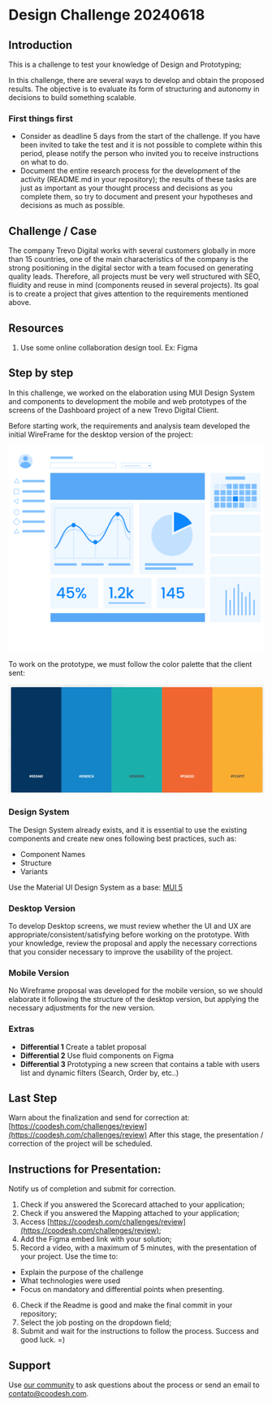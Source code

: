# Design Challenge 20240618

## Introduction

This is a challenge to test your knowledge of Design and Prototyping;

In this challenge, there are several ways to develop and obtain the proposed results. The objective is to evaluate its form of structuring and autonomy in decisions to build something scalable.

### First things first
 
- Consider as deadline 5 days from the start of the challenge. If you have been invited to take the test and it is not possible to complete within this period, please notify the person who invited you to receive instructions on what to do.
- Document the entire research process for the development of the activity (README.md in your repository); the results of these tasks are just as important as your thought process and decisions as you complete them, so try to document and present your hypotheses and decisions as much as possible.

## Challenge / Case

The company Trevo Digital works with several customers globally in more than 15 countries, one of the main characteristics of the company is the strong positioning in the digital sector with a team focused on generating quality leads.
Therefore, all projects must be very well structured with SEO, fluidity and reuse in mind (components reused in several projects).
Its goal is to create a project that gives attention to the requirements mentioned above.

## Resources

1. Use some online collaboration design tool. Ex: Figma

## Step by step

In this challenge, we worked on the elaboration using MUI Design System and components to development the mobile and web prototypes of the screens of the Dashboard project of a new Trevo Digital Client.

Before starting work, the requirements and analysis team developed the initial WireFrame for the desktop version of the project:

![Dashboard](assets/Dashboard.png)

To work on the prototype, we must follow the color palette that the client sent:

![Colors](assets/colors.png)

### Design System

The Design System already exists, and it is essential to use the existing components and create new ones following best practices, such as:

- Component Names
- Structure
- Variants

Use the Material UI Design System as a base: [MUI 5](https://www.figma.com/community/file/912837788133317724)


### Desktop Version

To develop Desktop screens, we must review whether the UI and UX are appropriate/consistent/satisfying before working on the prototype. With your knowledge, review the proposal and apply the necessary corrections that you consider necessary to improve the usability of the project.

### Mobile Version

No Wireframe proposal was developed for the mobile version, so we should elaborate it following the structure of the desktop version, but applying the necessary adjustments for the new version.


### Extras

- **Differential 1** Create a tablet proposal
- **Differential 2** Use fluid components on Figma
- **Differential 3** Prototyping a new screen that contains a table with users list and dynamic filters (Search, Order by, etc..) 


## Last Step

Warn about the finalization and send for correction at: [https://coodesh.com/challenges/review](https://coodesh.com/challenges/review)
After this stage, the presentation / correction of the project will be scheduled.

## Instructions for Presentation:

Notify us of completion and submit for correction.

1. Check if you answered the Scorecard attached to your application;
2. Check if you answered the Mapping attached to your application;
3. Access [https://coodesh.com/challenges/review](https://coodesh.com/challenges/review);
4. Add the Figma embed link with your solution;
5. Record a video, with a maximum of 5 minutes, with the presentation of your project. Use the time to:
- Explain the purpose of the challenge
- What technologies were used
- Focus on mandatory and differential points when presenting.
6. Check if the Readme is good and make the final commit in your repository;
8. Select the job posting on the dropdown field;
9. Submit and wait for the instructions to follow the process. Success and good luck. =)

## Support
Use [our community](https://discord.gg/rdXbEvjsWu) to ask questions about the process or send an email to contato@coodesh.com.

